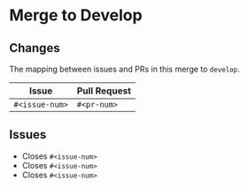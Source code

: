 # Merge to Develop

## Changes

The mapping between issues and PRs in this merge to `develop`.

| Issue          | Pull Request |
| -------------- | ------------ |
| `#<issue-num>` | `#<pr-num>`  |

## Issues

- Closes `#<issue-num>`
- Closes `#<issue-num>`
- Closes `#<issue-num>`
